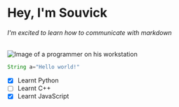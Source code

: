 # Hey, I'm Souvick
###### I'm excited to learn how to communicate with markdown
![Image of a programmer on his workstation](https://www.springboard.com/blog/wp-content/uploads/2022/06/coding.png)
```Java
String a="Hello world!"
```
- [x] Learnt Python
- [ ] Learnt C++
- [x] Learnt JavaScript
